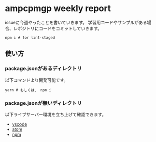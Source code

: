 # ampcpmgp weekly report

issueに今週やったことを書いていきます。
学習用コードやサンプルがある場合、レポジトリにコードをコミットしていきます。

```shell
npm i # for lint-staged
```


## 使い方

### package.jsonがあるディレクトリ

以下コマンドより開発可能です。

```shell
yarn # もしくは、 npm i
```


### package.jsonが無いディレクトリ

以下ライブサーバー環境を立ち上げて確認できます。

* [vscode](https://marketplace.visualstudio.com/items?itemName=ritwickdey.LiveServer)
* [atom](https://atom.io/packages/atom-live-server)
* [npm](https://www.npmjs.com/package/live-server)
